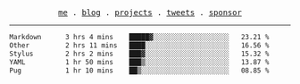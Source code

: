 <p align="center">
  <samp>
    <a href="https://everfu.cn">me</a> .
    <a href="https://bloh.everfu.cn">blog</a> .
    <a href="https://everfu.cn/projects/">projects</a> .
    <a href="https://twitter.com/everfu8">tweets</a> .
    <a href="https://ko-fi.com/everfu">sponsor</a>
  </samp>
</p>

---

<!--START_SECTION:waka-->

```txt
Markdown      3 hrs 4 mins    █████▓░░░░░░░░░░░░░░░░░░░   23.21 %
Other         2 hrs 11 mins   ████░░░░░░░░░░░░░░░░░░░░░   16.56 %
Stylus        2 hrs 2 mins    ███▓░░░░░░░░░░░░░░░░░░░░░   15.32 %
YAML          1 hr 50 mins    ███▒░░░░░░░░░░░░░░░░░░░░░   13.87 %
Pug           1 hr 10 mins    ██▒░░░░░░░░░░░░░░░░░░░░░░   08.85 %
```

<!--END_SECTION:waka-->

